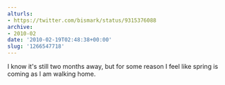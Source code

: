 ```yaml
---
alturls:
- https://twitter.com/bismark/status/9315376088
archive:
- 2010-02
date: '2010-02-19T02:48:38+00:00'
slug: '1266547718'
---
```


I know it's still two months away, but for some reason I feel like spring is coming   as I am walking home.

